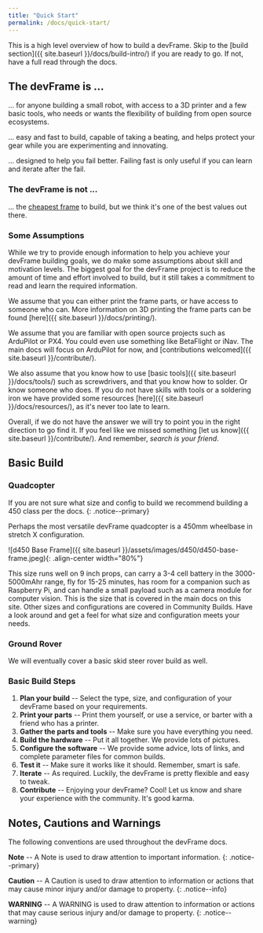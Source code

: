 ```yaml
---
title: "Quick Start"
permalink: /docs/quick-start/
---
```

This is a high level overview of how to build a devFrame.  Skip to the [build section]({{ site.baseurl }}/docs/build-intro/) if you are ready to go.  If not, have a full read through the docs.

## The devFrame is ...
... for anyone building a small robot, with access to a 3D printer and a few basic tools, who needs or wants the flexibility of building from open source ecosystems.

... easy and fast to build, capable of taking a beating, and helps protect your gear while you are experimenting and innovating.

... designed to help you fail better.  Failing fast is only useful if you can learn and iterate after the fail.

### The devFrame is not ...
... the [cheapest frame](https://www.readymaderc.com/products/details/flame-wheel-f450-frame-kit) to build, but we think it's one of the best values out there.  

### Some Assumptions
While we try to provide enough information to help you achieve your devFrame building goals, we do make some assumptions about skill and motivation levels.  The biggest goal for the devFrame project is to reduce the amount of time and effort involved to build, but it still takes a commitment to read and learn the required information.  

We assume that you can either print the frame parts, or have access to someone who can.   More information on 3D printing the frame parts can be found [here]({{ site.baseurl }}/docs/printing/).

We assume that you are familiar with open source projects such as ArduPilot or PX4.  You could even use something like BetaFlight or iNav.  The main docs will focus on ArduPilot for now, and  [contributions welcomed]({{ site.baseurl }}/contribute/).

We also assume that you know how to use [basic tools]({{ site.baseurl }}/docs/tools/) such as screwdrivers, and that you know how to solder.  Or know someone who does.  If you do not have skills with tools or a soldering iron we have provided some resources [here]({{ site.baseurl }}/docs/resources/), as it's never too late to learn.

Overall, if we do not have the answer we will try to point you in the right direction to go find it.  If you feel like we missed something [let us know]({{ site.baseurl }}/contribute/).  And remember, *search is your friend*.

## Basic Build

### Quadcopter
If you are not sure what size and config to build we recommend building a 450 class per the docs.
{: .notice--primary}

Perhaps the most versatile devFrame quadcopter is a 450mm wheelbase in stretch X configuration.

![d450 Base Frame]({{ site.baseurl }}/assets/images/d450/d450-base-frame.jpeg){: .align-center width="80%"}

This size runs well on 9 inch props, can carry a 3-4 cell battery in the 3000-5000mAhr range, fly for 15-25 minutes, has room for a companion such as Raspberry Pi, and can handle a small payload such as a camera module for computer vision.  This is the size that is covered in the main docs on this site.  Other sizes and configurations are covered in Community Builds.  Have a look around and get a feel for what size and configuration meets your needs.

### Ground Rover
We will eventually cover a basic skid steer rover build as well.    

### Basic Build Steps
1. **Plan your build** --  Select the type, size, and configuration of your devFrame based on your requirements.
2. **Print your parts** --  Print them yourself, or use a service, or barter with a friend who has a printer.
3. **Gather the parts and tools** --  Make sure you have everything you need.
4. **Build the hardware** --  Put it all together.  We provide lots of pictures.
5. **Configure the software** -- We provide some advice, lots of links, and complete parameter files for common builds.
6. **Test it** -- Make sure it works like it should.  Remember, smart is safe.
7. **Iterate** -- As required.  Luckily, the devFrame is pretty flexible and easy to tweak.
8. **Contribute** --  Enjoying your devFrame?  Cool!  Let us know and share your experience with the community.  It's good karma.

## Notes, Cautions and Warnings

The following conventions are used throughout the devFrame docs.

**Note** -- A Note is used to draw attention to important information.
{: .notice--primary}

**Caution** -- A Caution is used to draw attention to information or actions that may cause minor injury and/or damage to property.
{: .notice--info}

**WARNING** -- A WARNING is used to draw attention to information or actions that may cause serious injury and/or damage to property.
{: .notice--warning}